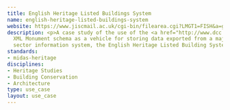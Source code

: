 ```yaml
---
title: English Heritage Listed Buildings System
name: english-heritage-listed-buildings-system
website: https://www.jiscmail.ac.uk/cgi-bin/filearea.cgi?LMGT1=FISH&a=get&f=/MIDASXMLCaseStudy_LBS.htm
description: <p>A case study of the use of the <a href="http://www.dcc.ac.uk/resources/metadata-standards/midas-heritage">MIDAS</a>
  XML Monument schema as a vehicle for storing data exported from a major heritage
  sector information system, the English Heritage Listed Building System (LBS).</p>
standards:
- midas-heritage
disciplines:
- Heritage Studies
- Building Conservation
- Architecture
type: use_case
layout: use_case
---
```


